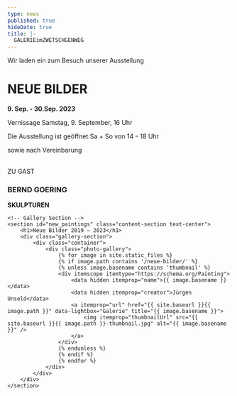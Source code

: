 ```yaml
---
type: news
published: true
hideDate: true
title: |-
  GALERIEimZWETSCHGENWEG  
---
```


Wir laden ein zum Besuch unserer Ausstellung

<h1 class="news-title">NEUE BILDER</h1>

**9. Sep. - 30.Sep. 2023**

Vernissage Samstag, 9. September, 16 Uhr

Die Ausstellung ist geöffnet Sa + So von 14 – 18 Uhr

sowie nach Vereinbarung

<br>
ZU GAST
<h3 class="news-title">BERND GOERING</h3>

**SKULPTUREN**


    <!-- Gallery Section -->
    <section id="new_paintings" class="content-section text-center">
        <h1>Neue Bilder 2019 – 2023</h1>
        <div class="gallery-section">
            <div class="container">
                <div class="photo-gallery">
                    {% for image in site.static_files %}
                    {% if image.path contains '/neue-bilder/' %}
                    {% unless image.basename contains 'thumbnail' %}
                    <div itemscope itemtype="https://schema.org/Painting">
                        <data hidden itemprop="name">{{ image.basename }}</data>
                        <data hidden itemprop="creator">Jürgen Unseld</data>
                        <a itemprop="url" href="{{ site.baseurl }}{{ image.path }}" data-lightbox="Galerie" title="{{ image.basename }}">
                            <img itemprop="thumbnailUrl" src="{{ site.baseurl }}{{ image.path }}-thumbnail.jpg" alt="{{ image.basename }}" />
                        </a>
                    </div>
                    {% endunless %}
                    {% endif %}
                    {% endfor %}
                </div>
            </div>
        </div>
    </section>